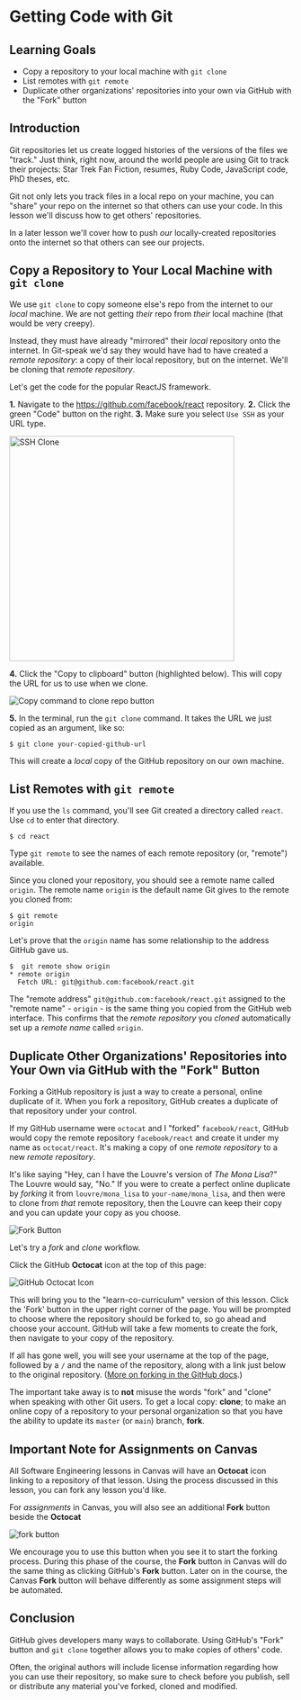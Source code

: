 # Getting Code with Git

## Learning Goals

- Copy a repository to your local machine with `git clone`
- List remotes with `git remote`
- Duplicate other organizations' repositories into your own via GitHub with the "Fork" button

## Introduction

Git repositories let us create logged histories of the versions of the files
we "track." Just think, right now, around the world people are using Git
to track their projects: Star Trek Fan Fiction, resumes, Ruby Code, JavaScript
code, PhD theses, etc.

Git not only lets you track files in a local repo on your machine, you can "share"
your repo on the internet so that others can use your code. In this lesson
we'll discuss how to get others' repositories.

In a later lesson we'll cover how to push _our_ locally-created repositories onto the
internet so that others can see our projects.

## Copy a Repository to Your Local Machine with `git clone`

We use `git clone` to copy someone else's repo from the internet to our _local_
machine. We are not getting _their_ repo from _their_ local machine (that would
be very creepy).

Instead, they must have already "mirrored" their _local_ repository onto the
internet. In Git-speak we'd say they would have had to have created a _remote
repository_: a copy of their local repository, but on the internet. We'll be
cloning that _remote repository_.

Let's get the code for the popular ReactJS framework.

**1.** Navigate to the https://github.com/facebook/react repository.
**2.** Click the green "Code" button on the right.
**3.** Make sure you select `Use SSH` as your URL type.

<img src="https://curriculum-content.s3.amazonaws.com/git-clone-using-ssh.png" width="400px" alt="SSH Clone">

**4.** Click the "Copy to clipboard" button (highlighted below). This will copy
the URL for us to use when we clone.

![Copy command to clone repo button](https://curriculum-content.s3.amazonaws.com/copy-clone-command-button.png)

**5.** In the terminal, run the `git clone` command. It takes the URL we just
copied as an argument, like so:

```console
$ git clone your-copied-github-url
```

This will create a _local_ copy of the GitHub repository on our own machine.

## List Remotes with `git remote`

If you use the `ls` command, you'll see Git created a directory called `react`.
Use `cd` to enter that directory.

```console
$ cd react
```

Type `git remote` to see the names of each remote repository (or, "remote")
available.

Since you cloned your repository, you should see a remote name called `origin`.
The remote name `origin` is the default name Git gives to the remote you cloned
from:

```console
$ git remote
origin
```

Let's prove that the `origin` name has some relationship to the address GitHub
gave us.

```console
$  git remote show origin
* remote origin
  Fetch URL: git@github.com:facebook/react.git
```

The "remote address" `git@github.com:facebook/react.git` assigned to the "remote
name" - `origin` - is the same thing you copied from the GitHub web interface.
This confirms that the _remote repository_ you _cloned_ automatically set up a
_remote name_ called `origin`.

## Duplicate Other Organizations' Repositories into Your Own via GitHub with the "Fork" Button

Forking a GitHub repository is just a way to create a personal, online duplicate
of it. When you fork a repository, GitHub creates a duplicate of that repository
under your control.

If my GitHub username were `octocat` and I "forked" `facebook/react`, GitHub
would copy the remote repository `facebook/react` and create it under my name as
`octocat/react`. It's making a copy of one _remote repository_ to a new _remote
repository_.

It's like saying "Hey, can I have the Louvre's version of _The Mona Lisa_?" The
Louvre would say, "No." If you were to create a perfect online duplicate by
_forking_ it from `louvre/mona_lisa` to `your-name/mona_lisa`, and then were to
clone from _that_ remote repository, then the Louvre can keep their copy and you
can update your copy as you choose.

![Fork Button](http://readme-pics.s3.amazonaws.com/fork_button.jpg)

Let's try a _fork_ and _clone_ workflow.

Click the GitHub **Octocat** icon at the top of this page:

![GitHub Octocat Icon](https://curriculum-content.s3.amazonaws.com/git-logo-gray.png)

This will bring you to the "learn-co-curriculum" version of this lesson. Click
the 'Fork' button in the upper right corner of the page. You will be prompted to
choose where the repository should be forked to, so go ahead and choose your
account. GitHub will take a few moments to create the fork, then navigate to
your copy of the repository.

If all has gone well, you will see your username at the top of the page,
followed by a `/` and the name of the repository, along with a link just below
to the original repository.
([More on forking in the GitHub docs](https://help.github.com/enterprise/2.2/user/articles/fork-a-repo/).)

The important take away is to **not** misuse the words "fork" and "clone" when
speaking with other Git users. To get a local copy: **clone**; to make an online
copy of a repository to your personal organization so that you have the ability
to update its `master` (or `main`) branch, **fork**.

## Important Note for Assignments on Canvas

All Software Engineering lessons in Canvas will have an **Octocat** icon linking
to a repository of that lesson. Using the process discussed in this lesson, you
can fork any lesson you'd like.

For _assignments_ in Canvas, you will also see an additional **Fork** button
beside the **Octocat**

![fork button](https://curriculum-content.s3.amazonaws.com/fork-link.png)

We encourage you to use this button when you see it to start the forking
process. During this phase of the course, the **Fork** button in Canvas will do
the same thing as clicking GitHub's **Fork** button. Later on in the course, the
Canvas **Fork** button will behave differently as some assignment steps will be
automated.

## Conclusion

GitHub gives developers many ways to collaborate. Using GitHub's "Fork" button
and `git clone` together allows you to make copies of others' code.

Often, the original authors will include license information regarding how you
can use their repository, so make sure to check before you publish, sell or
distribute any material you've forked, cloned and modified.
